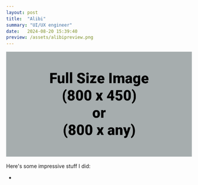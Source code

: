 ```yaml
---
layout: post
title:  "Alibi"
summary: "UI/UX engineer"
date:   2024-08-20 15:39:40
preview: /assets/alibipreview.png
---
```


![Picture 1](/assets/fullsize.png)

Here's some impressive stuff I did:

* 
